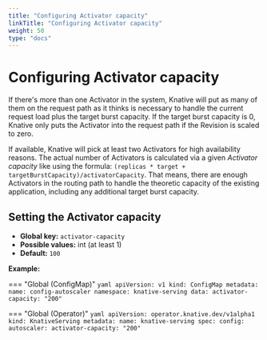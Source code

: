 ```yaml
---
title: "Configuring Activator capacity"
linkTitle: "Configuring Activator capacity"
weight: 50
type: "docs"
---
```


# Configuring Activator capacity

If there's more than one Activator in the system, Knative will put as many of them on the request path as it thinks is necessary to handle the current request load plus the target burst capacity. If the target burst capacity is 0, Knative only puts the Activator into the request path if the Revision is scaled to zero.

If available, Knative will pick at least two Activators for high availability reasons. The actual number of Activators is calculated via a given _Activator capacity_ like using the formula: `(replicas * target + targetBurstCapacity)/activatorCapacity`. That means, there are enough Activators in the routing path to handle the theoretic capacity of the existing application, including any additional target burst capacity.

## Setting the Activator capacity

- **Global key:** `activator-capacity`
- **Possible values:** int (at least 1)
- **Default:** `100`

**Example:**

=== "Global (ConfigMap)"
    ```yaml
    apiVersion: v1
    kind: ConfigMap
    metadata:
      name: config-autoscaler
      namespace: knative-serving
    data:
      activator-capacity: "200"
    ```

=== "Global (Operator)"
    ```yaml
    apiVersion: operator.knative.dev/v1alpha1
    kind: KnativeServing
    metadata:
      name: knative-serving
    spec:
      config:
        autoscaler:
          activator-capacity: "200"
    ```
